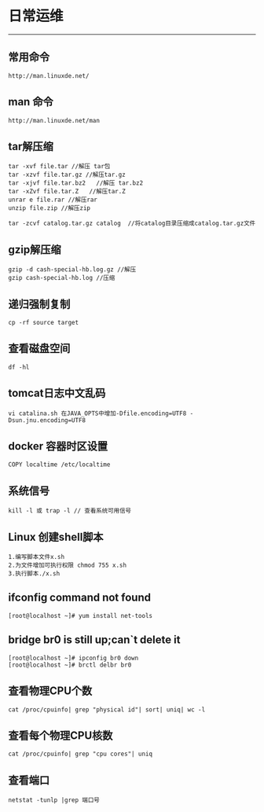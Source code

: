 # 日常运维
---
## 常用命令
````
http://man.linuxde.net/
````
## man 命令
````
http://man.linuxde.net/man
````
## tar解压缩
```
tar -xvf file.tar //解压 tar包
tar -xzvf file.tar.gz //解压tar.gz
tar -xjvf file.tar.bz2   //解压 tar.bz2
tar -xZvf file.tar.Z   //解压tar.Z
unrar e file.rar //解压rar
unzip file.zip //解压zip

tar -zcvf catalog.tar.gz catalog  //将catalog目录压缩成catalog.tar.gz文件
```
## gzip解压缩
```
gzip -d cash-special-hb.log.gz //解压
gzip cash-special-hb.log //压缩
```
## 递归强制复制
```
cp -rf source target
```
## 查看磁盘空间
```
df -hl
```
## tomcat日志中文乱码
```
vi catalina.sh 在JAVA_OPTS中增加-Dfile.encoding=UTF8 -Dsun.jnu.encoding=UTF8
```
## docker 容器时区设置
```
COPY localtime /etc/localtime
```
## 系统信号
````
kill -l 或 trap -l // 查看系统可用信号
````
## Linux 创建shell脚本
````
1.编写脚本文件x.sh
2.为文件增加可执行权限 chmod 755 x.sh
3.执行脚本./x.sh
````
## ifconfig command not found
````
[root@localhost ~]# yum install net-tools
````
## bridge br0 is still up;can`t delete it
````
[root@localhost ~]# ipconfig br0 down
[root@localhost ~]# brctl delbr br0
````
## 查看物理CPU个数
````
cat /proc/cpuinfo| grep "physical id"| sort| uniq| wc -l
````
## 查看每个物理CPU核数
````
cat /proc/cpuinfo| grep "cpu cores"| uniq
````
## 查看端口
````
netstat -tunlp |grep 端口号
````
